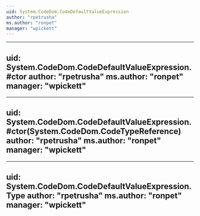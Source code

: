 ```yaml
---
uid: System.CodeDom.CodeDefaultValueExpression
author: "rpetrusha"
ms.author: "ronpet"
manager: "wpickett"
---
```


---
uid: System.CodeDom.CodeDefaultValueExpression.#ctor
author: "rpetrusha"
ms.author: "ronpet"
manager: "wpickett"
---

---
uid: System.CodeDom.CodeDefaultValueExpression.#ctor(System.CodeDom.CodeTypeReference)
author: "rpetrusha"
ms.author: "ronpet"
manager: "wpickett"
---

---
uid: System.CodeDom.CodeDefaultValueExpression.Type
author: "rpetrusha"
ms.author: "ronpet"
manager: "wpickett"
---
